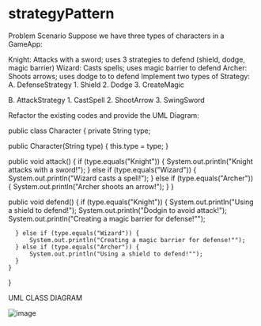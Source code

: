 # strategyPattern

Problem Scenario
Suppose we have three types of characters in a GameApp:

Knight: Attacks with a sword; uses 3 strategies to defend (shield, dodge, magic barrier)
Wizard: Casts spells; uses magic barrier to defend
Archer: Shoots arrows; uses dodge to to defend
Implement two types of Strategy: A. DefenseStrategy 1. Shield 2. Dodge 3. CreateMagic

B. AttackStrategy 1. CastSpell 2. ShootArrow 3. SwingSword

Refactor the existing codes and provide the UML Diagram:

public class Character { private String type;

public Character(String type) {
    this.type = type;
}

public void attack() {
    if (type.equals("Knight")) {
        System.out.println("Knight attacks with a sword!");
    } else if (type.equals("Wizard")) {
        System.out.println("Wizard casts a spell!");
    } else if (type.equals("Archer")) {
        System.out.println("Archer shoots an arrow!");
    }
}

public void defend() {
    if (type.equals("Knight")) {
        System.out.println("Using a shield to defend!");
        System.out.println("Dodgin to avoid attack!");
        System.out.println("Creating a magic barrier for defense!"");		

      } else if (type.equals("Wizard")) {
          System.out.println("Creating a magic barrier for defense!"");
      } else if (type.equals("Archer")) {
          System.out.println("Using a shield to defend!"");
      }
    }
}

UML CLASS DIAGRAM

![image](https://github.com/Lester0329/strategyPattern/assets/72334101/5d68a07f-b155-48da-bbce-8c8fc2f9b902)

